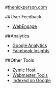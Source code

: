 #[thenickperson.com](http://thenickperson.com)

##User Feedback
- [WebEngage](http://webklipper.com/publisher/dashboard)

##Analytics
- [Google Analytics](https://www.google.com/analytics)
- [Facebook Insights](https://www.facebook.com/insights)

##Other Tools
- [Zymic Host](http://www.zymic.com)
- [Webmaster Tools](https://www.google.com/webmasters/tools)
- [Indexed on Google](http://www.google.com/search?q=site%3Athenickperson.com)
